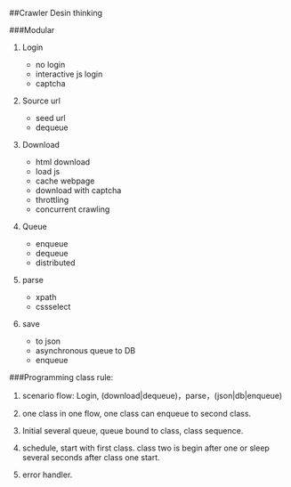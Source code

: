 ##Crawler Desin thinking

###Modular
1. Login
    * no login
    * interactive js login
    * captcha

2. Source url
    * seed url
    * dequeue

3. Download
    * html download
    * load js
    * cache webpage
    * download with captcha
    * throttling 
    * concurrent crawling

4. Queue
    * enqueue
    * dequeue
    * distributed

5. parse
    * xpath
    * cssselect

6. save
    * to json
    * asynchronous queue to DB
    * enqueue


###Programming class rule:
1. scenario flow: Login, (download|dequeue)，parse，(json|db|enqueue)

2. one class in one flow, one class can enqueue to second class.

3. Initial several queue, queue bound to class, class sequence.

4. schedule, start with first class. class two is begin after one or sleep several seconds after class one start.

5. error handler.
